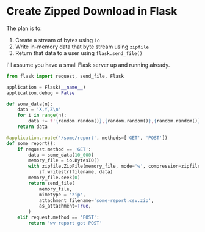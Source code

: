 # Create Zipped Download in Flask

The plan is to:

  1. Create a stream of bytes using `io`
  2. Write in-memory data that byte stream using `zipfile`
  3. Return that data to a user using `flask.send_file()`

I'll assume you have a small Flask server up and running already.

```python
from flask import request, send_file, Flask

application = Flask(__name__)
application.debug = False

def some_data(n):
    data = 'X,Y,Z\n'
    for i in range(n):
        data += f'{random.random()},{random.random()},{random.random()}\n'
    return data

@application.route('/some/report', methods=['GET', 'POST'])
def some_report():
    if request.method == 'GET':
        data = some_data(10_000)
        memory_file = io.BytesIO()
        with zipfile.ZipFile(memory_file, mode='w', compression=zipfile.ZIP_DEFLATED) as zf:
            zf.writestr(filename, data)
        memory_file.seek(0)
        return send_file(
            memory_file,
            mimetype = 'zip',
            attachment_filename='some-report.csv.zip',
            as_attachment=True,
        )
    elif request.method == 'POST':
        return 'wv report got POST'
```

